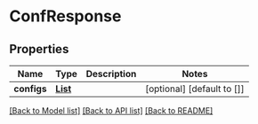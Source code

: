 # ConfResponse
## Properties

| Name | Type | Description | Notes |
|------------ | ------------- | ------------- | -------------|
| **configs** | [**List**](Config.md) |  | [optional] [default to []] |

[[Back to Model list]](../README.md#documentation-for-models) [[Back to API list]](../README.md#documentation-for-api-endpoints) [[Back to README]](../README.md)


